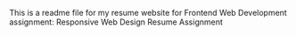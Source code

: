 This is a readme file for my resume website for Frontend Web Development assignment: Responsive Web Design  Resume Assignment